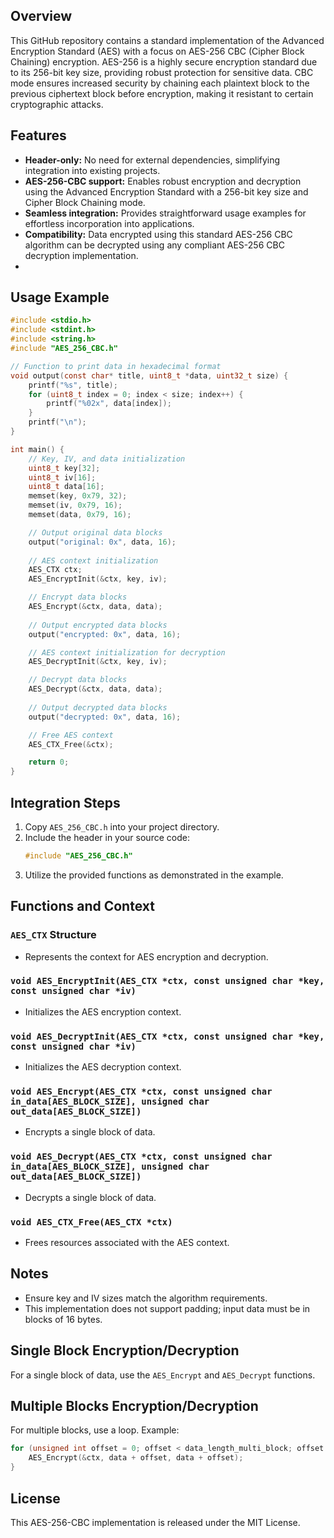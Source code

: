 ## Overview
This GitHub repository contains a standard implementation of the Advanced Encryption Standard (AES) with a focus on AES-256 CBC (Cipher Block Chaining) encryption. AES-256 is a highly secure encryption standard due to its 256-bit key size, providing robust protection for sensitive data. CBC mode ensures increased security by chaining each plaintext block to the previous ciphertext block before encryption, making it resistant to certain cryptographic attacks.

## Features
- **Header-only:** No need for external dependencies, simplifying integration into existing projects.
- **AES-256-CBC support:** Enables robust encryption and decryption using the Advanced Encryption Standard with a 256-bit key size and Cipher Block Chaining mode.
- **Seamless integration:** Provides straightforward usage examples for effortless incorporation into applications.
- **Compatibility:** Data encrypted using this standard AES-256 CBC algorithm can be decrypted using any compliant AES-256 CBC decryption implementation.
- 
## Usage Example
```c
#include <stdio.h>
#include <stdint.h>
#include <string.h>
#include "AES_256_CBC.h"

// Function to print data in hexadecimal format
void output(const char* title, uint8_t *data, uint32_t size) {
    printf("%s", title);
    for (uint8_t index = 0; index < size; index++) {
        printf("%02x", data[index]);
    }
    printf("\n");
}

int main() {
    // Key, IV, and data initialization
    uint8_t key[32];
    uint8_t iv[16];
    uint8_t data[16];
    memset(key, 0x79, 32);
    memset(iv, 0x79, 16);
    memset(data, 0x79, 16);

    // Output original data blocks
    output("original: 0x", data, 16);
    
    // AES context initialization
    AES_CTX ctx;
    AES_EncryptInit(&ctx, key, iv);

    // Encrypt data blocks
    AES_Encrypt(&ctx, data, data);
    
    // Output encrypted data blocks
    output("encrypted: 0x", data, 16);

    // AES context initialization for decryption
    AES_DecryptInit(&ctx, key, iv);

    // Decrypt data blocks
    AES_Decrypt(&ctx, data, data);
    
    // Output decrypted data blocks
    output("decrypted: 0x", data, 16);

    // Free AES context
    AES_CTX_Free(&ctx);

    return 0;
}
```

## Integration Steps
1. Copy `AES_256_CBC.h` into your project directory.
2. Include the header in your source code:
   ```c
   #include "AES_256_CBC.h"
   ```
3. Utilize the provided functions as demonstrated in the example.

## Functions and Context

### `AES_CTX` Structure
- Represents the context for AES encryption and decryption.

### `void AES_EncryptInit(AES_CTX *ctx, const unsigned char *key, const unsigned char *iv)`
- Initializes the AES encryption context.

### `void AES_DecryptInit(AES_CTX *ctx, const unsigned char *key, const unsigned char *iv)`
- Initializes the AES decryption context.

### `void AES_Encrypt(AES_CTX *ctx, const unsigned char in_data[AES_BLOCK_SIZE], unsigned char out_data[AES_BLOCK_SIZE])`
- Encrypts a single block of data.

### `void AES_Decrypt(AES_CTX *ctx, const unsigned char in_data[AES_BLOCK_SIZE], unsigned char out_data[AES_BLOCK_SIZE])`
- Decrypts a single block of data.

### `void AES_CTX_Free(AES_CTX *ctx)`
- Frees resources associated with the AES context.

## Notes
- Ensure key and IV sizes match the algorithm requirements.
- This implementation does not support padding; input data must be in blocks of 16 bytes.

## Single Block Encryption/Decryption
For a single block of data, use the `AES_Encrypt` and `AES_Decrypt` functions.

## Multiple Blocks Encryption/Decryption
For multiple blocks, use a loop. Example:
```c
for (unsigned int offset = 0; offset < data_length_multi_block; offset += 16) {
    AES_Encrypt(&ctx, data + offset, data + offset);
}
```

## License
This AES-256-CBC implementation is released under the MIT License.
